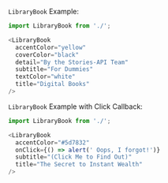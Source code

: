 `LibraryBook` Example:

```typescript jsx
import LibraryBook from './';

<LibraryBook
  accentColor="yellow"
  coverColor="black"
  detail="By the Stories-API Team"
  subtitle="For Dummies"
  textColor="white"
  title="Digital Books"
/>
```


`LibraryBook` Example with Click Callback:

```typescript jsx
import LibraryBook from './';

<LibraryBook
  accentColor="#5d7832"
  onClick={() => alert(' Oops, I forgot!')}
  subtitle="(Click Me to Find Out)"
  title="The Secret to Instant Wealth"
/>
```
